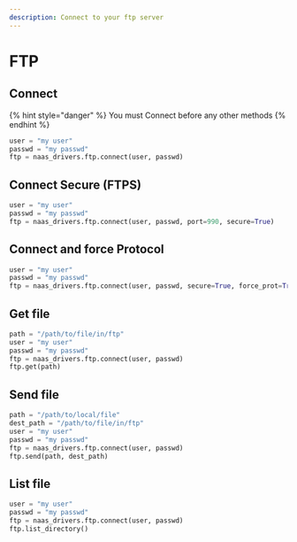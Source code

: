 ```yaml
---
description: Connect to your ftp server
---
```


# FTP

## Connect

{% hint style="danger" %}
You must Connect before any other methods
{% endhint %}

```python
user = "my user"
passwd = "my passwd"
ftp = naas_drivers.ftp.connect(user, passwd)
```

## Connect Secure \(FTPS\)

```python
user = "my user"
passwd = "my passwd"
ftp = naas_drivers.ftp.connect(user, passwd, port=990, secure=True)
```

## Connect and force Protocol

```python
user = "my user"
passwd = "my passwd"
ftp = naas_drivers.ftp.connect(user, passwd, secure=True, force_prot=True)
```

## Get file

```python
path = "/path/to/file/in/ftp"
user = "my user"
passwd = "my passwd"
ftp = naas_drivers.ftp.connect(user, passwd)
ftp.get(path)
```

## Send file

```python
path = "/path/to/local/file"
dest_path = "/path/to/file/in/ftp"
user = "my user"
passwd = "my passwd"
ftp = naas_drivers.ftp.connect(user, passwd)
ftp.send(path, dest_path)
```

## List file

```python
user = "my user"
passwd = "my passwd"
ftp = naas_drivers.ftp.connect(user, passwd)
ftp.list_directory()
```


